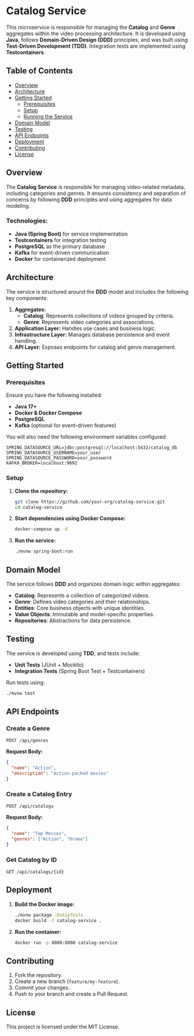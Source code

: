 # Catalog Service

This microservice is responsible for managing the **Catalog** and **Genre** aggregates within the video processing architecture. It is developed using **Java**, follows **Domain-Driven Design (DDD)** principles, and was built using **Test-Driven Development (TDD)**. Integration tests are implemented using **Testcontainers**.

## Table of Contents

- [Overview](#overview)
- [Architecture](#architecture)
- [Getting Started](#getting-started)
  - [Prerequisites](#prerequisites)
  - [Setup](#setup)
  - [Running the Service](#running-the-service)
- [Domain Model](#domain-model)
- [Testing](#testing)
- [API Endpoints](#api-endpoints)
- [Deployment](#deployment)
- [Contributing](#contributing)
- [License](#license)

## Overview

The **Catalog Service** is responsible for managing video-related metadata, including categories and genres. It ensures consistency and separation of concerns by following **DDD** principles and using aggregates for data modeling.

### Technologies:
- **Java (Spring Boot)** for service implementation
- **Testcontainers** for integration testing
- **PostgreSQL** as the primary database
- **Kafka** for event-driven communication
- **Docker** for containerized deployment

## Architecture

The service is structured around the **DDD** model and includes the following key components:

1. **Aggregates:**
   - **Catalog**: Represents collections of videos grouped by criteria.
   - **Genre**: Represents video categories and associations.
2. **Application Layer:** Handles use cases and business logic.
3. **Infrastructure Layer:** Manages database persistence and event handling.
4. **API Layer:** Exposes endpoints for catalog and genre management.

## Getting Started

### Prerequisites

Ensure you have the following installed:
- **Java 17+**
- **Docker & Docker Compose**
- **PostgreSQL**
- **Kafka** (optional for event-driven features)

You will also need the following environment variables configured:
```env
SPRING_DATASOURCE_URL=jdbc:postgresql://localhost:5432/catalog_db
SPRING_DATASOURCE_USERNAME=your_user
SPRING_DATASOURCE_PASSWORD=your_password
KAFKA_BROKER=localhost:9092
```

### Setup

1. **Clone the repository:**
   ```sh
   git clone https://github.com/your-org/catalog-service.git
   cd catalog-service
   ```
2. **Start dependencies using Docker Compose:**
   ```sh
   docker-compose up -d
   ```
3. **Run the service:**
   ```sh
   ./mvnw spring-boot:run
   ```

## Domain Model

The service follows **DDD** and organizes domain logic within aggregates:

- **Catalog**: Represents a collection of categorized videos.
- **Genre**: Defines video categories and their relationships.
- **Entities**: Core business objects with unique identities.
- **Value Objects**: Immutable and model-specific properties.
- **Repositories**: Abstractions for data persistence.

## Testing

The service is developed using **TDD**, and tests include:
- **Unit Tests** (JUnit + Mockito)
- **Integration Tests** (Spring Boot Test + Testcontainers)

Run tests using:
```sh
./mvnw test
```

## API Endpoints

### Create a Genre
```http
POST /api/genres
```
**Request Body:**
```json
{
  "name": "Action",
  "description": "Action-packed movies"
}
```

### Create a Catalog Entry
```http
POST /api/catalogs
```
**Request Body:**
```json
{
  "name": "Top Movies",
  "genres": ["Action", "Drama"]
}
```

### Get Catalog by ID
```http
GET /api/catalogs/{id}
```

## Deployment

1. **Build the Docker image:**
   ```sh
   ./mvnw package -DskipTests
   docker build -t catalog-service .
   ```
2. **Run the container:**
   ```sh
   docker run -p 8080:8080 catalog-service
   ```

## Contributing

1. Fork the repository.
2. Create a new branch (`feature/my-feature`).
3. Commit your changes.
4. Push to your branch and create a Pull Request.

## License

This project is licensed under the MIT License.

